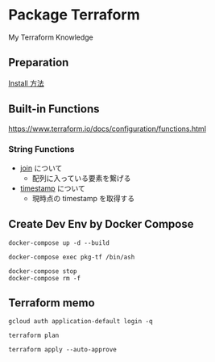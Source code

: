# Package Terraform

My Terraform Knowledge

## Preparation

[Install 方法](./_install/README.md)

## Built-in Functions

https://www.terraform.io/docs/configuration/functions.html

### String Functions

+ [join](./func_join) について
  + 配列に入っている要素を繋げる
+ [timestamp](./func_timestamp) について
  + 現時点の timestamp を取得する


## Create Dev Env by Docker Compose

```
docker-compose up -d --build
```
```
docker-compose exec pkg-tf /bin/ash
```
```
docker-compose stop
docker-compose rm -f
```

## Terraform memo

```
gcloud auth application-default login -q
```
```
terraform plan
```
```
terraform apply --auto-approve
```